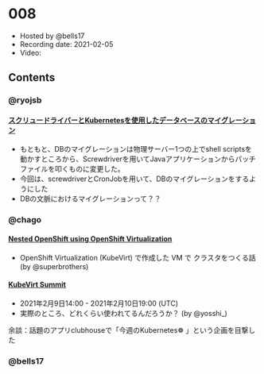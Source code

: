 # 008

- Hosted by @bells17
- Recording date: 2021-02-05
- Video: 

## Contents

### @ryojsb
#### [スクリュードライバーとKubernetesを使用したデータベースのマイグレーション](https://www.verizonmedia.com/technology/blog/database-migrations-using-screwdriver-kubernetes)
- もともと、DBのマイグレーションは物理サーバー1つの上でshell scriptsを動かすところから、Screwdriverを用いてJavaアプリケーションからパッチファイルを叩くものに変更した。
- 今回は、screwdriverとCronJobを用いて、DBのマイグレーションをするようにした 
- DBの文脈におけるマイグレーションって？？

### @chago

#### [Nested OpenShift using OpenShift Virtualization](https://www.openshift.com/blog/nested-openshift-using-openshift-virtualization)
- OpenShift Virtualization (KubeVirt) で作成した VM で クラスタをつくる話 (by @superbrothers)
#### [KubeVirt Summit](https://community.cncf.io/events/details/cncf-kubevirt-community-presents-kubevirt-summit/#/)
- 2021年2月9日14:00 - 2021年2月10日19:00 (UTC)
- 実際のところ、どれくらい使われてるんだろうか？ (by @yosshi_)

余談：話題のアプリclubhouseで「今週のKubernetes☸ 」という企画を目撃した

### @bells17
